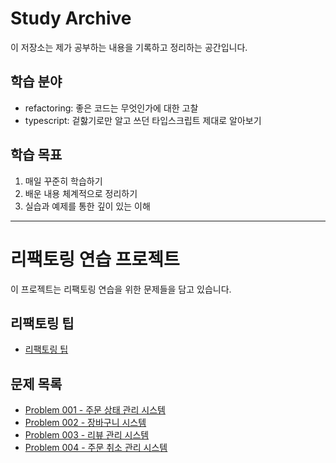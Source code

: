 # Study Archive

이 저장소는 제가 공부하는 내용을 기록하고 정리하는 공간입니다.

## 학습 분야

- refactoring: 좋은 코드는 무엇인가에 대한 고찰
- typescript: 겉핧기로만 알고 쓰던 타입스크립트 제대로 알아보기

## 학습 목표

1. 매일 꾸준히 학습하기
2. 배운 내용 체계적으로 정리하기
3. 실습과 예제를 통한 깊이 있는 이해

---

# 리팩토링 연습 프로젝트

이 프로젝트는 리팩토링 연습을 위한 문제들을 담고 있습니다.

## 리팩토링 팁

- [리팩토링 팁](/refactoring-practice//clean-code//README.MD)

## 문제 목록

- [Problem 001 - 주문 상태 관리 시스템](/refactoring-practice/clean-code/problem-001/README.md)
- [Problem 002 - 장바구니 시스템](/refactoring-practice/clean-code//problem-002/README.md)
- [Problem 003 - 리뷰 관리 시스템](/refactoring-practice/clean-code/problem-003/README.md)
- [Problem 004 - 주문 취소 관리 시스템](/refactoring-practice/clean-code/problem-004/README.md)
